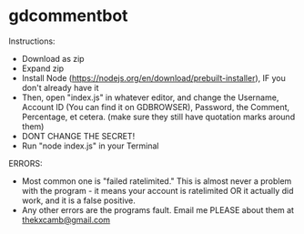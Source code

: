 # gdcommentbot
Instructions:
- Download as zip
- Expand zip
- Install Node (https://nodejs.org/en/download/prebuilt-installer), IF you don't already have it
- Then, open "index.js" in whatever editor, and change the Username, Account ID (You can find it on GDBROWSER), Password, the Comment, Percentage, et cetera. (make sure they still have quotation marks around them)
- DONT CHANGE THE SECRET!
- Run "node index.js" in your Terminal

ERRORS:
- Most common one is "failed ratelimited." This is almost never a problem with the program - it means your account is ratelimited OR it actually did work, and it is a false positive.
- Any other errors are the programs fault. Email me PLEASE about them at thekxcamb@gmail.com
